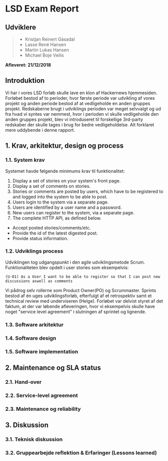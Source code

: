 # LSD Exam Report

## Udviklere
> - Kristjan Reinert Gásadal
> - Lasse René Hansen
> - Martin Lukas Hansen
> - Michael Boje Veilis

**Afleveret:** __21/12/2018__

## Introduktion
Vi har i vores LSD forløb skulle lave en klon af Hackernews hjemmesiden. Forløbet bestod af to perioder, hvor første periode var udvikling af vores projekt og anden periode bestod af at vedligeholde en anden gruppes projekt.
Redskaberne brugt i udviklings perioden var meget selvvalgt og ud fra hvad vi syntes var nemmest, hvor i perioden vi skulle vedligeholde den anden gruppes projekt, blev vi introduseret til forskellige 3rd-party redskaber der skulle tages i brug for bedre vedligeholdelse. Alt forklaret mere uddybende i denne rapport.

## 1. Krav, arkitektur, design og process
### 1.1. System krav
Systemet havde følgende minimums krav til funktionalitet:

1. Display a set of stories on your system's front page.
2. Display a set of comments on stories.
3. Stories or comments are posted by users, which have to be registered to and logged into the system to be able to post.
4. Users login to the system via a separate page.
5. Users are identified by a user name and a password.
6. New users can register to the system, via a separate page.
7. The complete HTTP API, as defined below.

- Accept posted stories/comments/etc.
- Provide the id of the latest digested post.
- Provide status information.

### 1.2. Udviklings process

  Udviklingen tog udgangspunkt i den agile udviklingsmetode Scrum. Funktionaliteten blev opdelt i user stories som eksempelvis: 
  
  `` (U-01) As a User I want to be able to register so that I can post new discussions aswell as comments ``
  
Vi pådrog selv rollerne som Product Owner(PO) og Scrummaster. Sprints bestod af én uges udviklingsforløb, efterfulgt af et retrospektiv
samt et technical review med underviseren (Helge). Forløbet var delvist styret af det faktum, at der var løbende afleveringen, hvor vi eksempelvis skulle have noget "service level agreement" i slutningen af sprintet og lignende.  

### 1.3. Software arkitektur
### 1.4. Software design
### 1.5. Software implementation

## 2. Maintenance og SLA status
### 2.1. Hand-over
### 2.2. Service-level agreement
### 2.3. Maintenance og reliability

## 3. Diskussion
### 3.1. Teknisk diskussion
### 3.2. Gruppearbejde reflektion & Erfaringer (Lessons learned)
